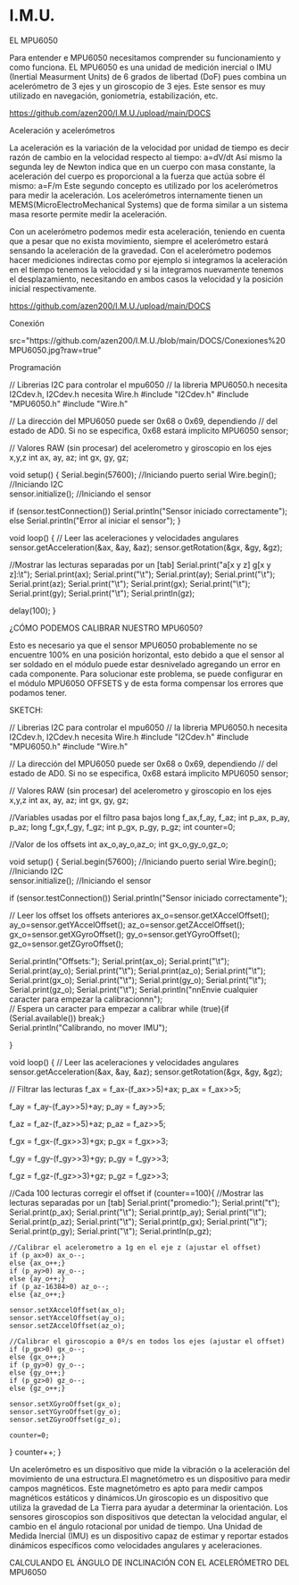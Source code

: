 # I.M.U.

EL MPU6050



Para entender e MPU6050 necesitamos comprender su funcionamiento y como funciona. EL MPU6050 es una unidad de medición inercial o IMU (Inertial Measurment Units) de 6 grados de libertad (DoF) pues combina un acelerómetro de 3 ejes y un giroscopio de 3 ejes. Este sensor es muy utilizado en navegación, goniometría, estabilización, etc.

https://github.com/azen200/I.M.U./upload/main/DOCS

Aceleración y acelerómetros

La aceleración es la variación de la velocidad por unidad de tiempo es decir razón de cambio en la velocidad respecto al tiempo:
a=dV/dt
Así mismo la segunda ley de Newton indica que en un cuerpo con masa constante, la aceleración del cuerpo es proporcional a la fuerza que actúa sobre él mismo:
a=F/m 
Este segundo concepto es utilizado por los acelerómetros para medir la aceleración.	Los acelerómetros internamente tienen un MEMS(MicroElectroMechanical Systems) que de forma similar a un sistema masa resorte permite medir la aceleración. 

Con un acelerómetro podemos medir esta aceleración, teniendo en cuenta que a pesar que no exista movimiento, siempre el acelerómetro estará sensando la aceleración de la gravedad.
Con el acelerómetro podemos hacer mediciones indirectas como por ejemplo si integramos la aceleración en el tiempo tenemos la velocidad y si la integramos nuevamente tenemos el desplazamiento, necesitando en ambos casos la velocidad y la posición inicial respectivamente.

https://github.com/azen200/I.M.U./upload/main/DOCS

Conexión 

<img>
    src="https://github.com/azen200/I.M.U./blob/main/DOCS/Conexiones%20MPU6050.jpg?raw=true"
</img>
 
Programación 

// Librerias I2C para controlar el mpu6050
// la libreria MPU6050.h necesita I2Cdev.h, I2Cdev.h necesita Wire.h
#include "I2Cdev.h"
#include "MPU6050.h"
#include "Wire.h"

// La dirección del MPU6050 puede ser 0x68 o 0x69, dependiendo 
// del estado de AD0. Si no se especifica, 0x68 estará implicito
MPU6050 sensor;

// Valores RAW (sin procesar) del acelerometro y giroscopio en los ejes x,y,z
int ax, ay, az;
int gx, gy, gz;

void setup() {
  Serial.begin(57600);    //Iniciando puerto serial
  Wire.begin();           //Iniciando I2C  
  sensor.initialize();    //Iniciando el sensor

  if (sensor.testConnection()) Serial.println("Sensor iniciado correctamente");
  else Serial.println("Error al iniciar el sensor");
}

void loop() {
  // Leer las aceleraciones y velocidades angulares
  sensor.getAcceleration(&ax, &ay, &az);
  sensor.getRotation(&gx, &gy, &gz);

  //Mostrar las lecturas separadas por un [tab]
  Serial.print("a[x y z] g[x y z]:\t");
  Serial.print(ax); Serial.print("\t");
  Serial.print(ay); Serial.print("\t");
  Serial.print(az); Serial.print("\t");
  Serial.print(gx); Serial.print("\t");
  Serial.print(gy); Serial.print("\t");
  Serial.println(gz);

  delay(100);
}








¿CÓMO PODEMOS CALIBRAR NUESTRO MPU6050?

Esto es necesario ya que el sensor MPU6050 probablemente no se encuentre 100% en una posición horizontal, esto debido a que el sensor al ser soldado en el módulo puede estar desnivelado agregando un error en cada componente.
Para solucionar este problema, se puede configurar en el módulo MPU6050 OFFSETS y de esta forma compensar los errores que podamos tener.

SKETCH:

// Librerias I2C para controlar el mpu6050
// la libreria MPU6050.h necesita I2Cdev.h, I2Cdev.h necesita Wire.h
#include "I2Cdev.h"
#include "MPU6050.h"
#include "Wire.h"

// La dirección del MPU6050 puede ser 0x68 o 0x69, dependiendo 
// del estado de AD0. Si no se especifica, 0x68 estará implicito
MPU6050 sensor;

// Valores RAW (sin procesar) del acelerometro y giroscopio en los ejes x,y,z
int ax, ay, az;
int gx, gy, gz;

//Variables usadas por el filtro pasa bajos
long f_ax,f_ay, f_az;
int p_ax, p_ay, p_az;
long f_gx,f_gy, f_gz;
int p_gx, p_gy, p_gz;
int counter=0;

//Valor de los offsets
int ax_o,ay_o,az_o;
int gx_o,gy_o,gz_o;

void setup() {
  Serial.begin(57600);   //Iniciando puerto serial
  Wire.begin();           //Iniciando I2C  
  sensor.initialize();    //Iniciando el sensor

  if (sensor.testConnection()) Serial.println("Sensor iniciado correctamente");

  // Leer los offset los offsets anteriores
  ax_o=sensor.getXAccelOffset();
  ay_o=sensor.getYAccelOffset();
  az_o=sensor.getZAccelOffset();
  gx_o=sensor.getXGyroOffset();
  gy_o=sensor.getYGyroOffset();
  gz_o=sensor.getZGyroOffset();
  
  Serial.println("Offsets:");
  Serial.print(ax_o); Serial.print("\t"); 
  Serial.print(ay_o); Serial.print("\t"); 
  Serial.print(az_o); Serial.print("\t"); 
  Serial.print(gx_o); Serial.print("\t"); 
  Serial.print(gy_o); Serial.print("\t");
  Serial.print(gz_o); Serial.print("\t");
  Serial.println("nnEnvie cualquier caracter para empezar la calibracionnn");  
  // Espera un caracter para empezar a calibrar
  while (true){if (Serial.available()) break;}  
  Serial.println("Calibrando, no mover IMU");  
  
}

void loop() {
  // Leer las aceleraciones y velocidades angulares
  sensor.getAcceleration(&ax, &ay, &az);
  sensor.getRotation(&gx, &gy, &gz);

  // Filtrar las lecturas
  f_ax = f_ax-(f_ax>>5)+ax;
  p_ax = f_ax>>5;

  f_ay = f_ay-(f_ay>>5)+ay;
  p_ay = f_ay>>5;

  f_az = f_az-(f_az>>5)+az;
  p_az = f_az>>5;

  f_gx = f_gx-(f_gx>>3)+gx;
  p_gx = f_gx>>3;

  f_gy = f_gy-(f_gy>>3)+gy;
  p_gy = f_gy>>3;

  f_gz = f_gz-(f_gz>>3)+gz;
  p_gz = f_gz>>3;

  //Cada 100 lecturas corregir el offset
  if (counter==100){
    //Mostrar las lecturas separadas por un [tab]
    Serial.print("promedio:"); Serial.print("t");
    Serial.print(p_ax); Serial.print("\t");
    Serial.print(p_ay); Serial.print("\t");
    Serial.print(p_az); Serial.print("\t");
    Serial.print(p_gx); Serial.print("\t");
    Serial.print(p_gy); Serial.print("\t");
    Serial.println(p_gz);

    //Calibrar el acelerometro a 1g en el eje z (ajustar el offset)
    if (p_ax>0) ax_o--;
    else {ax_o++;}
    if (p_ay>0) ay_o--;
    else {ay_o++;}
    if (p_az-16384>0) az_o--;
    else {az_o++;}
    
    sensor.setXAccelOffset(ax_o);
    sensor.setYAccelOffset(ay_o);
    sensor.setZAccelOffset(az_o);

    //Calibrar el giroscopio a 0º/s en todos los ejes (ajustar el offset)
    if (p_gx>0) gx_o--;
    else {gx_o++;}
    if (p_gy>0) gy_o--;
    else {gy_o++;}
    if (p_gz>0) gz_o--;
    else {gz_o++;}
    
    sensor.setXGyroOffset(gx_o);
    sensor.setYGyroOffset(gy_o);
    sensor.setZGyroOffset(gz_o);    

    counter=0;
  }
  counter++;
}

Un acelerómetro es un dispositivo que mide la vibración o la aceleración del movimiento de una estructura.El magnetómetro es un dispositivo para medir campos magnéticos. Este magnetómetro es apto para medir campos magnéticos estáticos y dinámicos.Un giroscopio es un dispositivo que utiliza la gravedad de La Tierra para ayudar a determinar la orientación. Los sensores giroscopios son dispositivos que detectan la velocidad angular, el cambio en el ángulo rotacional por unidad de tiempo.
Una Unidad de Medida Inercial (IMU) es un dispositivo capaz de estimar y reportar estados dinámicos específicos como velocidades angulares y aceleraciones.

CALCULANDO EL ÁNGULO DE INCLINACIÓN CON EL ACELERÓMETRO DEL MPU6050 
